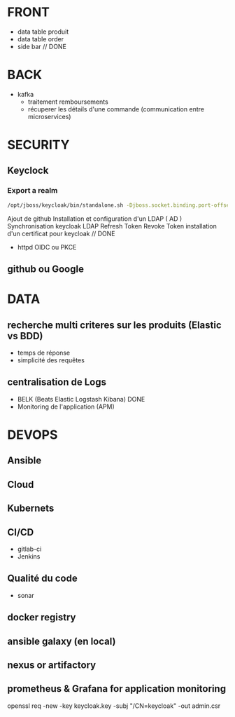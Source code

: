 # FRONT
* data table produit
* data table order
* side bar                       // DONE

# BACK
* kafka
  * traitement remboursements
  * récuperer les détails d'une commande (communication entre microservices)


# SECURITY
## Keyclock
### Export a realm
``` bash
/opt/jboss/keycloak/bin/standalone.sh -Djboss.socket.binding.port-offset=100 -Dkeycloak.migration.action=export -Dkeycloak.migration.provider=singleFile -Dkeycloak.migration.realmName=ecom -Dkeycloak.migration.usersExportStrategy=REALM_FILE -Dkeycloak.migration.file=/tmp/ecom.json
```

Ajout de github
Installation et configuration d'un LDAP ( AD )
Synchronisation keycloak LDAP
Refresh Token
Revoke Token
installation d'un certificat pour keycloak    // DONE


  * httpd OIDC ou PKCE
## github ou Google


# DATA
## recherche multi criteres sur les produits (Elastic vs BDD)
  * temps de réponse 
  * simplicité des requêtes
## centralisation de Logs
  * BELK (Beats Elastic Logstash Kibana)   DONE
  * Monitoring de l'application (APM)


# DEVOPS
## Ansible
## Cloud
## Kubernets
## CI/CD
  * gitlab-ci
  * Jenkins
## Qualité du code
  * sonar
## docker registry 
## ansible galaxy (en local)
## nexus or artifactory
## prometheus & Grafana for application monitoring



openssl req -new -key keycloak.key -subj "/CN=keycloak" -out admin.csr

